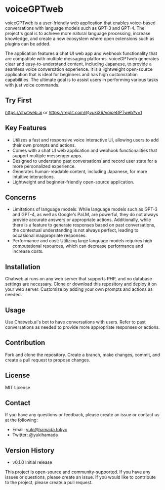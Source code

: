 # voiceGPTweb

voiceGPTweb is a user-friendly web application that enables voice-based conversations with language models such as GPT-3 and GPT-4. The project's goal is to achieve more natural language processing, increase knowledge, and create a new ecosystem where open extensions such as plugins can be added.

The application features a chat UI web app and webhook functionality that are compatible with multiple messaging platforms. voiceGPTweb generates clear and easy-to-understand content, including Japanese, to provide a seamless voice conversation experience. It is a lightweight open-source application that is ideal for beginners and has high customization capabilities. The ultimate goal is to assist users in performing various tasks with just voice commands.

## Try First

https://chatweb.ai
or
https://replit.com/@yuki36/voiceGPTweb?v=1

## Key Features

- Utilizes a fast and responsive voice interactive UI, allowing users to add their own prompts and actions.
- Comes with a chat UI web application and webhook functionalities that support multiple messenger apps.
- Designed to understand past conversations and record user state for a more personalized experience.
- Generates human-readable content, including Japanese, for more intuitive interactions.
- Lightweight and beginner-friendly open-source application.

## Concerns

- Limitations of language models: While language models such as GPT-3 and GPT-4, as well as Google's PaLM, are powerful, they do not always provide accurate answers or appropriate actions. Additionally, while there is a feature to generate responses based on past conversations, the contextual understanding is not always perfect, leading to occasional inappropriate responses.
- Performance and cost: Utilizing large language models requires high computational resources, which can decrease performance and increase costs.

## Installation

Chatweb.ai runs on any web server that supports PHP, and no database settings are necessary. Clone or download this repository and deploy it on your web server. Customize by adding your own prompts and actions as needed.

## Usage

Use Chatweb.ai's bot to have conversations with users. Refer to past conversations as needed to provide more appropriate responses or actions.

## Contribution

Fork and clone the repository. Create a branch, make changes, commit, and create a pull request to propose changes.

## License

MIT License

## Contact

If you have any questions or feedback, please create an issue or contact us at the following:

- Email: yuki@hamada.tokyo
- Twitter: @yukihamada


## Version History

- v0.1.0 Initial release

This project is open-source and community-supported. If you have any issues or questions, please create an issue. If you would like to contribute to the project, please create a pull request.
